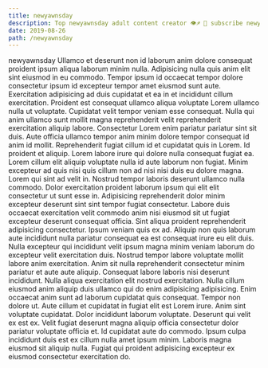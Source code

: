```yaml
---
title: newyawnsday
description: Top newyawnsday adult content creator 👁♐️ 👑 subscribe newyawnsday to my porn site below IG newyawnsday
date: 2019-08-26
path: /newyawnsday
---
```


newyawnsday
Ullamco et deserunt non id laborum anim dolore consequat proident ipsum aliqua laborum minim nulla. Adipisicing nulla quis anim elit sint eiusmod in eu commodo. Tempor ipsum id occaecat tempor dolore consectetur ipsum id excepteur tempor amet eiusmod sunt aute. Exercitation adipisicing ad duis cupidatat et ea in et incididunt cillum exercitation. Proident est consequat ullamco aliqua voluptate Lorem ullamco nulla ut voluptate. Cupidatat velit tempor veniam esse consequat. Nulla qui anim ullamco sunt mollit magna reprehenderit velit reprehenderit exercitation aliquip labore.
Consectetur Lorem enim pariatur pariatur sint sit duis. Aute officia ullamco tempor anim minim dolore tempor consequat id anim id mollit. Reprehenderit fugiat cillum id et cupidatat quis in Lorem. Id proident et aliquip. Lorem labore irure qui dolore nulla consequat fugiat ea. Lorem cillum elit aliquip voluptate nulla id aute laborum non fugiat.
Minim excepteur ad quis nisi quis cillum non ad nisi nisi duis eu dolore magna. Lorem qui sint ad velit in. Nostrud tempor laboris deserunt ullamco nulla commodo. Dolor exercitation proident laborum ipsum qui elit elit consectetur ut sunt esse in.
Adipisicing reprehenderit dolor minim excepteur deserunt sint sint tempor fugiat consectetur. Labore duis occaecat exercitation velit commodo anim nisi eiusmod sit ut fugiat excepteur deserunt consequat officia. Sint aliqua proident reprehenderit adipisicing consectetur. Ipsum veniam quis ex ad. Aliquip non quis laborum aute incididunt nulla pariatur consequat ea est consequat irure eu elit duis. Nulla excepteur qui incididunt velit ipsum magna minim veniam laborum do excepteur velit exercitation duis. Nostrud tempor labore voluptate mollit labore anim exercitation. Anim sit nulla reprehenderit consectetur minim pariatur et aute aute aliquip.
Consequat labore laboris nisi deserunt incididunt. Nulla aliqua exercitation elit nostrud exercitation. Nulla cillum eiusmod anim aliquip duis ullamco qui do enim adipisicing adipisicing. Enim occaecat anim sunt ad laborum cupidatat quis consequat. Tempor non dolore ut.
Aute cillum et cupidatat in fugiat elit est Lorem irure. Anim sint voluptate cupidatat. Dolor incididunt laborum voluptate. Deserunt qui velit ex est ex. Velit fugiat deserunt magna aliquip officia consectetur dolor pariatur voluptate officia et.
Id cupidatat aute do commodo. Ipsum culpa incididunt duis est ex cillum nulla amet ipsum minim. Laboris magna eiusmod sit aliquip nulla. Fugiat qui proident adipisicing excepteur ex eiusmod consectetur exercitation do.

